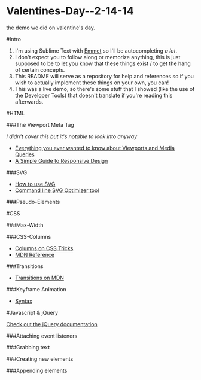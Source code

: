 Valentines-Day--2-14-14
=======================

the demo we did on valentine's day.

#Intro

1. I'm using Sublime Text with [Emmet](http://emmet.io) so I'll be autocompleting *a lot*.
2. I don't expect you to follow along or memorize anything, this is just supposed to be to let you know that these things exist / to get the hang of certain concepts.
3. This README will serve as a repository for help and references so if you wish to actually implement these things on your own, you can!
4. This was a live demo, so there's some stuff that I showed (like the use of the Developer Tools) that doesn't translate if you're reading this afterwards.

#HTML

###The Viewport Meta Tag

*I didn't cover this but it's notable to look into anyway*

- [Everything you ever wanted to know about Viewports and Media Queries](https://docs.google.com/presentation/d/1rmxwWa9P6_xHqonmh5ONXRS-jPc5XKbnv99Rjkhe04s/present#slide=id.i0)
- [A Simple Guide to Responsive Design](http://www.adamkaplan.me/grid/)

###SVG

- [How to use SVG](css-tricks.com/using-svg/)
- [Command line SVG Optimizer tool](https://github.com/svg/svgo)

###Pseudo-Elements

#CSS

###Max-Width

###CSS-Columns

- [Columns on CSS Tricks](http://css-tricks.com/snippets/css/multiple-columns/)
- [MDN Reference](https://developer.mozilla.org/en-US/docs/Web/Guide/CSS/Using_multi-column_layouts)

###Transitions

- [Transitions on MDN](https://developer.mozilla.org/en-US/docs/Web/Guide/CSS/Using_CSS_transitions)

###Keyframe Animation

- [Syntax](http://css-tricks.com/snippets/css/keyframe-animation-syntax/)

#Javascript & jQuery

[Check out the jQuery documentation](http://api.jquery.com/)

###Attaching event listeners

###Grabbing text

###Creating new elements

###Appending elements